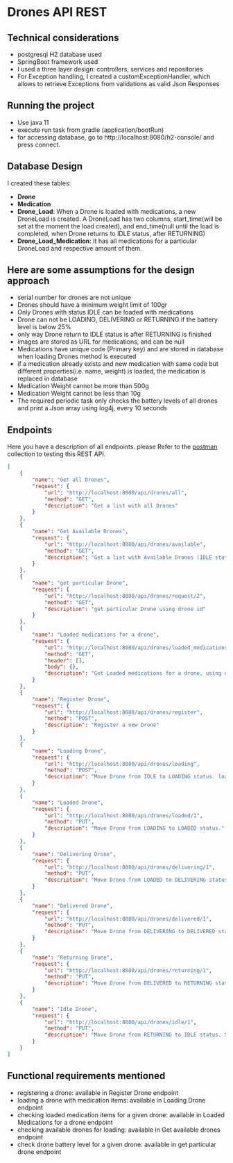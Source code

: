 # Drones API REST

## Technical considerations
* postgresql H2 database used
* SpringBoot framework used 
* I used a three layer design: controllers, services and repositories
* For Exception handling, I created a customExceptionHandler, which allows to retrieve Exceptions from validations as valid Json Responses 

## Running the project
* Use java 11
* execute run task from gradle (application/bootRun)
* for accessing database, go to http://localhost:8080/h2-console/ and press connect.

## Database Design
I created these tables:
* **Drone**
* **Medication**
* **Drone_Load**: When a Drone is loaded with medications, a new DroneLoad is created.
A DroneLoad has two columns, start_time(will be set at the moment the load created),
and end_time(null until the load is completed, when Drone returns to IDLE status, after RETURNING)
* **Drone_Load_Medication**: It has all medications for a particular DroneLoad and respective amount of them.

## Here are some assumptions for the design approach
* serial number for drones are not unique
* Drones should have a minimum weight limit of 100gr
* Only Drones with status IDLE can be loaded with medications
* Drone can not be LOADING, DELIVERING or RETURNING if the battery level is below 25%
* only way Drone return to IDLE status is after RETURNING is finished
* images are stored as URL for medications, and can be null
* Medications have unique code (Primary key) and are stored in database when loading Drones method is executed
* if a medication already exists and new medication with same code but different properties(i.e. name, weight) is loaded, the medication is replaced in database
* Medication Weight cannot be more than 500g
* Medication Weight cannot be less than 10g
* The required periodic task only checks the battery levels of all drones and print a Json array using log4j, every 10 seconds

## Endpoints
Here you have a description of all endpoints. please Refer to the [postman](postman) collection to testing this REST API.
```json
[
    {
        "name": "Get all Drones",
        "request": {
            "url": "http://localhost:8080/api/drones/all",
            "method": "GET",
            "description": "Get a list with all Drones"
        }
    },
    {
        "name": "Get Available Drones",
        "request": {
            "url": "http://localhost:8080/api/drones/available",
            "method": "GET",
            "description": "Get a list with Available Drones (IDLE status)"
        }
    },
    {
        "name": "get particular Drone",
        "request": {
            "url": "http://localhost:8080/api/drones/request/2",
            "method": "GET",
            "description": "get particular Drone using drone id"
        }
    },
    {
        "name": "Loaded medications for a drone",
        "request": {
            "url": "http://localhost:8080/api/drones/loaded_medications/2",
            "method": "GET",
            "header": [],
            "body": {},
            "description": "Get Loaded medications for a drone, using drone id"
        }
    },
    {
        "name": "Register Drone",
        "request": {
            "url": "http://localhost:8080/api/drones/register",
            "method": "POST",
            "description": "Register a new Drone"
        }
    },
    {
        "name": "Loading Drone",
        "request": {
            "url": "http://localhost:8080/api/drones/loading",
            "method": "POST",
            "description": "Move Drone from IDLE to LOADING status. load all medications and set start time to current time"
        }
    },
    {
        "name": "Loaded Drone",
        "request": {
            "url": "http://localhost:8080/api/drones/loaded/1",
            "method": "PUT",
            "description": "Move Drone from LOADING to LOADED status."
        }
    },
    {
        "name": "Delivering Drone",
        "request": {
            "url": "http://localhost:8080/api/drones/delivering/1",
            "method": "PUT",
            "description": "Move Drone from LOADED to DELIVERING status."
        }
    },
    {
        "name": "Delivered Drone",
        "request": {
            "url": "http://localhost:8080/api/drones/delivered/1",
            "method": "PUT",
            "description": "Move Drone from DELIVERING to DELIVERED status."
        }
    },
    {
        "name": "Returning Drone",
        "request": {
            "url": "http://localhost:8080/api/drones/returning/1",
            "method": "PUT",
            "description": "Move Drone from DELIVERED to RETURNING status."
        }
    },
    {
        "name": "Idle Drone",
        "request": {
            "url": "http://localhost:8080/api/drones/idle/1",
            "method": "PUT",
            "description": "Move Drone from RETURNING to IDLE status. Set end time for the current Drone Load."
        }
    }
]
```

## Functional requirements mentioned
* registering a drone: available in Register Drone endpoint
* loading a drone with medication items: available in Loading Drone endpoint
* checking loaded medication items for a given drone: available in Loaded Medications for a drone endpoint
* checking available drones for loading: available in Get available drones endpoint
* check drone battery level for a given drone: available in get particular drone endpoint
